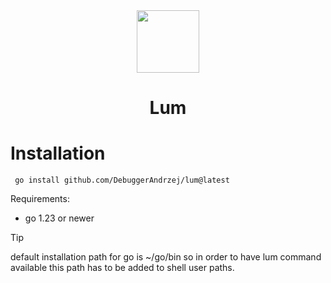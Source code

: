 <div align="center" width="100%">
     <img src="https://github.com/user-attachments/assets/6c5b2187-2f9b-4984-9a10-b3094e50f1db" width="100">
</div>
<h1 align="center">Lum</h1>

# Installation
```
 go install github.com/DebuggerAndrzej/lum@latest
```
Requirements:
- go 1.23 or newer

> [!TIP]
> default installation path for go is ~/go/bin so in order to have lum command available this path has to be added to shell user paths.

